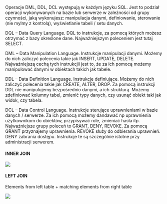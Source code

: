 Operacje DML, DDL, DCL występują w każdym języku SQL. Jest to podział operacji wykonywanych na bazie lub serwerze w zależności od grupy czynności, jaką wykonujesz: manipulacja danymi, definiowanie, sterowanie (nie mylmy z kontrolą), wyświetlanie tabeli / setu danych.

DQL – Data Query Language. DQL to instrukcje, za pomocą których możesz otrzymać z bazy określone dane. Najważniejszym poleceniem jest tutaj SELECT.

DML – Data Manipulation Language. Instrukcje manipulacji danymi. Możemy do nich zaliczyć polecenia takie jak INSERT, UPDATE, DELETE. Najważniejszą cechą tych instrukcjii jest to, że za ich pomocą możemy manipulować danymi w obiektach takich jak tabele.

DDL – Data Definition Language. Instrukcje definiujące. Możemy do nich zaliczyć polecenia takie jak CREATE, ALTER, DROP. Za pomocą instrukcji DDL nie manipulujemy bezpośrednio danymi, a ich strukturą. Możemy zdefiniować kolumny tabel, zmienić typy danych, czy usunąć obiekt taki jak widok, czy tabela.

DCL – Data Control Language. Instrukcje sterujące uprawnieniami w bazie danych / serwerze. Za ich pomocą możemy dandawać np uprawnienia użytkownikom do obiektów, przypisywać role, zmieniać hasła itp. Najważniejsze grupy poleceń to GRANT, DENY, REVOKE. Za pomocą GRANT przyznajemy uprawnienia. REVOKE służy do odbierania uprawnień. DENY zabrania dostępu. Instrukcje te są szczególnie istotne przy administracji serwerem.

#### INNER JOIN 
<img src="https://www.w3resource.com/w3r_images/mysql-inner-join-set-image.png" />

#### LEFT JOIN
Elements from left table + matching elements from right table

<img src="https://www.w3resource.com/w3r_images/mysql-left-join-set-image.png" />

